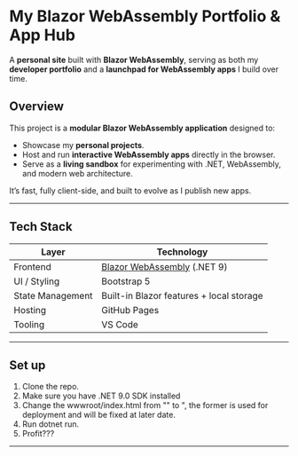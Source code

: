 # My Blazor WebAssembly Portfolio & App Hub

A **personal site** built with **Blazor WebAssembly**, serving as both my **developer portfolio** and a **launchpad for WebAssembly apps** I build over time.

## Overview

This project is a **modular Blazor WebAssembly application** designed to:
- Showcase my **personal projects**.
- Host and run **interactive WebAssembly apps** directly in the browser.
- Serve as a **living sandbox** for experimenting with .NET, WebAssembly, and modern web architecture.

It’s fast, fully client-side, and built to evolve as I publish new apps.

---

## Tech Stack

| Layer | Technology |
|-------|-------------|
| Frontend | [Blazor WebAssembly](https://dotnet.microsoft.com/en-us/apps/aspnet/web-apps/blazor) (.NET 9) |
| UI / Styling | Bootstrap 5 |
| State Management | Built-in Blazor features + local storage |
| Hosting | GitHub Pages |
| Tooling | VS Code |

---

## Set up
1. Clone the repo.
2. Make sure you have .NET 9.0 SDK installed
3. Change the wwwroot/index.html from  "<base href="/MySite/" />" to <base href="/" />", the former is used for deployment and will be fixed at later date.
4. Run dotnet run.
5. Profit???

---
